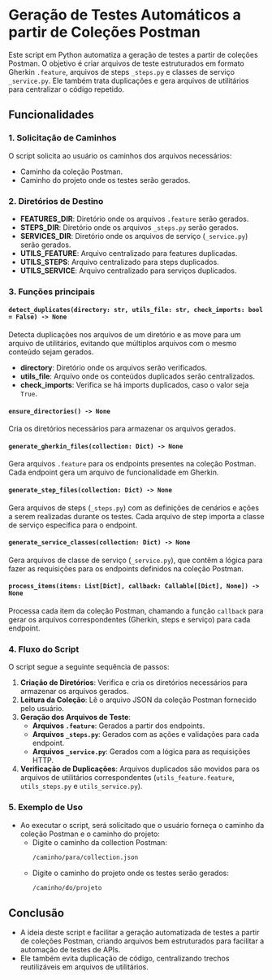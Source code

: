 # Geração de Testes Automáticos a partir de Coleções Postman

Este script em Python automatiza a geração de testes a partir de coleções Postman. O objetivo é criar arquivos de teste estruturados em formato Gherkin `.feature`, arquivos de steps `_steps.py` e classes de serviço `_service.py`. Ele também trata duplicações e gera arquivos de utilitários para centralizar o código repetido.

## Funcionalidades

### 1. **Solicitação de Caminhos**
   O script solicita ao usuário os caminhos dos arquivos necessários:
   - Caminho da coleção Postman.
   - Caminho do projeto onde os testes serão gerados.

### 2. **Diretórios de Destino**
   - **FEATURES_DIR**: Diretório onde os arquivos `.feature` serão gerados.
   - **STEPS_DIR**: Diretório onde os arquivos `_steps.py` serão gerados.
   - **SERVICES_DIR**: Diretório onde os arquivos de serviço (`_service.py`) serão gerados.
   - **UTILS_FEATURE**: Arquivo centralizado para features duplicadas.
   - **UTILS_STEPS**: Arquivo centralizado para steps duplicados.
   - **UTILS_SERVICE**: Arquivo centralizado para serviços duplicados.

### 3. **Funções principais**

#### `detect_duplicates(directory: str, utils_file: str, check_imports: bool = False) -> None`
   Detecta duplicações nos arquivos de um diretório e as move para um arquivo de utilitários, evitando que múltiplos arquivos com o mesmo conteúdo sejam gerados.

   - **directory**: Diretório onde os arquivos serão verificados.
   - **utils_file**: Arquivo onde os conteúdos duplicados serão centralizados.
   - **check_imports**: Verifica se há imports duplicados, caso o valor seja `True`.

#### `ensure_directories() -> None`
   Cria os diretórios necessários para armazenar os arquivos gerados.

#### `generate_gherkin_files(collection: Dict) -> None`
   Gera arquivos `.feature` para os endpoints presentes na coleção Postman. Cada endpoint gera um arquivo de funcionalidade em Gherkin.

#### `generate_step_files(collection: Dict) -> None`
   Gera arquivos de steps (`_steps.py`) com as definições de cenários e ações a serem realizadas durante os testes. Cada arquivo de step importa a classe de serviço específica para o endpoint.

#### `generate_service_classes(collection: Dict) -> None`
   Gera arquivos de classe de serviço (`_service.py`), que contêm a lógica para fazer as requisições para os endpoints definidos na coleção Postman.

#### `process_items(items: List[Dict], callback: Callable[[Dict], None]) -> None`
   Processa cada item da coleção Postman, chamando a função `callback` para gerar os arquivos correspondentes (Gherkin, steps e serviço) para cada endpoint.

### 4. **Fluxo do Script**
   O script segue a seguinte sequência de passos:
   1. **Criação de Diretórios**: Verifica e cria os diretórios necessários para armazenar os arquivos gerados.
   2. **Leitura da Coleção**: Lê o arquivo JSON da coleção Postman fornecido pelo usuário.
   3. **Geração dos Arquivos de Teste**:
      - **Arquivos `.feature`**: Gerados a partir dos endpoints.
      - **Arquivos `_steps.py`**: Gerados com as ações e validações para cada endpoint.
      - **Arquivos `_service.py`**: Gerados com a lógica para as requisições HTTP.
   4. **Verificação de Duplicações**: Arquivos duplicados são movidos para os arquivos de utilitários correspondentes (`utils_feature.feature`, `utils_steps.py` e `utils_service.py`).

### 5. **Exemplo de Uso**
- Ao executar o script, será solicitado que o usuário forneça o caminho da coleção Postman e o caminho do projeto:
    - Digite o caminho da collection Postman:
        ```bash
        /caminho/para/collection.json
        ```
    - Digite o caminho do projeto onde os testes serão gerados:
        ```bash
        /caminho/do/projeto
        ```

## Conclusão
 - A ideia deste script e facilitar a geração automatizada de testes a partir de coleções Postman, criando arquivos bem estruturados para facilitar a automação de testes de APIs.
 - Ele também evita duplicação de código, centralizando trechos reutilizáveis em arquivos de utilitários.